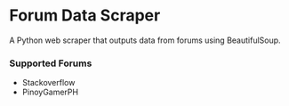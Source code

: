 # Forum Data Scraper
A Python web scraper that outputs data from forums using BeautifulSoup.

### Supported Forums
* Stackoverflow
* PinoyGamerPH
